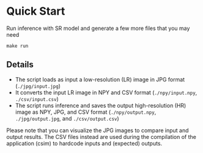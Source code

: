 # Quick Start

Run inference with SR model and generate a few more files that you may need
```
make run
```

## Details
- The script loads as input a low-resolution (LR) image in JPG format (`./jpg/input.jpg`)
- It converts the input LR image in NPY and CSV format (`./npy/input.npy`, `./csv/input.csv`)
- The script runs inference and saves the output high-resolution (HR) image as NPY, JPG, and CSV format (`./npy/output.npy`, `./jpg/output.jpg`, and `./csv/output.csv`)

Please note that you can visualize the JPG images to compare input and output results. The CSV files instead are used during the compilation of the application (csim) to hardcode inputs and (expected) outputs.
